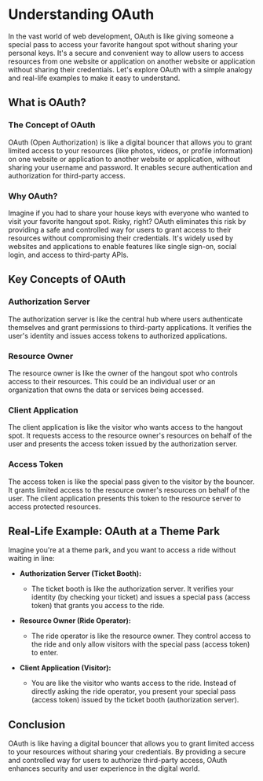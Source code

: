 # Understanding OAuth

In the vast world of web development, OAuth is like giving someone a special pass to access your favorite hangout spot without sharing your personal keys. It's a secure and convenient way to allow users to access resources from one website or application on another website or application without sharing their credentials. Let's explore OAuth with a simple analogy and real-life examples to make it easy to understand.

## What is OAuth?

### The Concept of OAuth

OAuth (Open Authorization) is like a digital bouncer that allows you to grant limited access to your resources (like photos, videos, or profile information) on one website or application to another website or application, without sharing your username and password. It enables secure authentication and authorization for third-party access.

### Why OAuth?

Imagine if you had to share your house keys with everyone who wanted to visit your favorite hangout spot. Risky, right? OAuth eliminates this risk by providing a safe and controlled way for users to grant access to their resources without compromising their credentials. It's widely used by websites and applications to enable features like single sign-on, social login, and access to third-party APIs.

## Key Concepts of OAuth

### Authorization Server

The authorization server is like the central hub where users authenticate themselves and grant permissions to third-party applications. It verifies the user's identity and issues access tokens to authorized applications.

### Resource Owner

The resource owner is like the owner of the hangout spot who controls access to their resources. This could be an individual user or an organization that owns the data or services being accessed.

### Client Application

The client application is like the visitor who wants access to the hangout spot. It requests access to the resource owner's resources on behalf of the user and presents the access token issued by the authorization server.

### Access Token

The access token is like the special pass given to the visitor by the bouncer. It grants limited access to the resource owner's resources on behalf of the user. The client application presents this token to the resource server to access protected resources.

## Real-Life Example: OAuth at a Theme Park

Imagine you're at a theme park, and you want to access a ride without waiting in line:

- **Authorization Server (Ticket Booth):**
    - The ticket booth is like the authorization server. It verifies your identity (by checking your ticket) and issues a special pass (access token) that grants you access to the ride.

- **Resource Owner (Ride Operator):**
    - The ride operator is like the resource owner. They control access to the ride and only allow visitors with the special pass (access token) to enter.

- **Client Application (Visitor):**
    - You are like the visitor who wants access to the ride. Instead of directly asking the ride operator, you present your special pass (access token) issued by the ticket booth (authorization server).

## Conclusion

OAuth is like having a digital bouncer that allows you to grant limited access to your resources without sharing your credentials. By providing a secure and controlled way for users to authorize third-party access, OAuth enhances security and user experience in the digital world.
